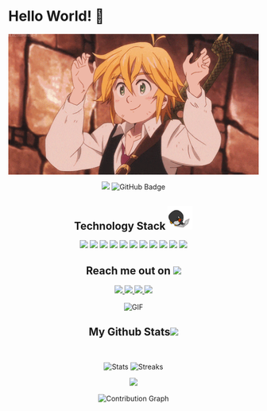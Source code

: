 <!--  https://adiprrassetyo.github.io/portfolio/  -->
# Hello World! 👋

<p align="center">
 <img hight="300" width="700" alt="GIF" align="center" src="https://github.com/adiprrassetyo/adiprrassetyo/blob/main/images/208593.gif">
</p align="center">


<p align="center">
 
  <img src="https://komarev.com/ghpvc/?username=adiprrassetyo">
  <img src="https://img.shields.io/github/followers/adiprrassetyo?label=Followers&style=social" alt="GitHub Badge">

</p>

<h2 align="center">Technology Stack <img src="https://github.com/adiprrassetyo/adiprrassetyo/blob/main/images/laptop.gif" width="50"></h2>

<p align="center">
<img src="https://img.shields.io/badge/Windows-0078D6?style=flat-square&logo=windows&logoColor=white"/>
<img src="https://img.shields.io/badge/python-3670A0?style=flat-square&logo=python&logoColor=ffdd54"/>
<img src="https://img.shields.io/badge/kotlin-%230095D5.svg?style=flat-square&logo=kotlin&logoColor=white"/>
<img src="https://img.shields.io/badge/dart-%230175C2.svg?style=flat-square&logo=dart&logoColor=white"/>
<img src="https://img.shields.io/badge/JavaScript-F7DF1E?style=flat-square&logo=javascript&logoColor=black"/>
<img src="https://img.shields.io/badge/TypeScript-007ACC?style=flat-square&logo=typescript&logoColor=white"/>
<img src="https://img.shields.io/badge/-React-black?style=flat-square&logo=react"/>
<img src="https://img.shields.io/badge/Next.js-000?logo=nextdotjs&logoColor=fff&style=flat-square"/>
<img src="https://img.shields.io/badge/Express.js-green?logo=express&logoColor=white&labelColor=101010&style=flat-square"/>
<img src="https://img.shields.io/badge/NestJS-red?style=flat-square&logo=nestjs"/>
<img src="https://img.shields.io/badge/Docker-000?style=flat-square&logo=docker"/>
</p>

<h2 align="center">Reach me out on <img src="https://media0.giphy.com/media/jqNPzdTTxQfOgOqpO4/source.gif" width="50"></h2>

<p align="center">
<a href="mailto: adiprstyo11@gmail.com">
 <img src="https://img.shields.io/badge/-adiprrassetyo-c14438?style=flat-square&logo=Gmail&logoColor=white&link=mailto:adiprstyo11@gmail.com"/>
</a>
<a href="https://www.linkedin.com/in/adiprrassetyo/">
 <img src="https://img.shields.io/badge/-adiprrassetyo-blue?style=flat-square&logo=Linkedin&logoColor=white&link=https://www.linkedin.com/in/adiprrassetyo"/>
</a>
<a href="https://www.instagram.com/adiprrassetyo/"> 
 <img src="https://img.shields.io/badge/-adiprrassetyo-%23E4405F.svg?&style=flat-square&logo=instagram&logoColor=white&link=https://www.instagram.com /adiprrassetyo"/>
</a>
 <a href="https://twitter.com/adiprrassetyo">
 <img src="https://img.shields.io/badge/-adiprrassetyo-blue?style=flat-square&logo=twitter&logoColor=white&link=https://twitter.com/adiprrassetyo"/>
</a>
</p>

<div align="center">
<img hight="300" width="700" alt="GIF" align="center" src="https://i.pinimg.com/originals/d1/d6/c0/d1d6c0fe9c91839b97e361387b505b97.gif"/>
</div>

<h2 align="center">
  My Github Stats<img src="https://media.giphy.com/media/VgCDAzcKvsR6OM0uWg/giphy.gif" width="50">
</h2>
 
<br>

<p align="center">
    <img src="https://github-readme-stats.vercel.app/api?username=adiprrassetyo&count_private=true&include_all_commits=true&show_icons=true&hide_border=true&bg_color=161B22&text_color=c9d1d9&title_color=50a6ff&icon_color=3572a5" alt="Stats" width="400px">
    <img src="http://github-readme-streak-stats.herokuapp.com?user=adiprrassetyo&theme=dark&hide_border=true&background=161B22&ring=50A6FF&fire=FF9022&currStreakLabel=FFFFFF" alt="Streaks" width="400px">
</p>

<p align="center">
  <img src="https://github-readme-stats.vercel.app/api/top-langs/?username=adiprrassetyo&langs_count=8&layout=compact&hide_border=true&bg_color=161B22&text_color=c9d1d9&title_color=50a6ff&icon_color=3572a5&card_width=445"/>
</p>

<p align="center"><img src="https://github-readme-activity-graph.vercel.app/graph?username=adiprrassetyo&bg_color=000119&color=ffffff&line=00a7fa&point=fef5ff&area=true&hide_border=true" alt="Contribution Graph"></p>

